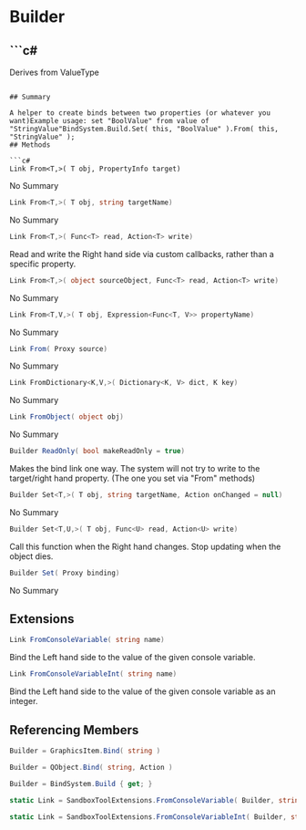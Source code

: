 # Builder

## ```c#
Derives from ValueType
```

## Summary

A helper to create binds between two properties (or whatever you want)Example usage: set "BoolValue" from value of "StringValue"BindSystem.Build.Set( this, "BoolValue" ).From( this, "StringValue" );
## Methods

```c#
Link From<T,>( T obj, PropertyInfo target) 
```
No Summary
```c#
Link From<T,>( T obj, string targetName) 
```
No Summary
```c#
Link From<T,>( Func<T> read, Action<T> write) 
```
Read and write the Right hand side via custom callbacks, rather than a specific property.
```c#
Link From<T,>( object sourceObject, Func<T> read, Action<T> write) 
```
No Summary
```c#
Link From<T,V,>( T obj, Expression<Func<T, V>> propertyName) 
```
No Summary
```c#
Link From( Proxy source) 
```
No Summary
```c#
Link FromDictionary<K,V,>( Dictionary<K, V> dict, K key) 
```
No Summary
```c#
Link FromObject( object obj) 
```
No Summary
```c#
Builder ReadOnly( bool makeReadOnly = true) 
```
Makes the bind link one way. The system will not try to write to the target/right hand property. (The one you set via "From" methods)
```c#
Builder Set<T,>( T obj, string targetName, Action onChanged = null) 
```
No Summary
```c#
Builder Set<T,U,>( T obj, Func<U> read, Action<U> write) 
```
Call this function when the Right hand changes. Stop updating when the object dies.
```c#
Builder Set( Proxy binding) 
```
No Summary
## Extensions

```c#
Link FromConsoleVariable( string name) 
```
Bind the Left hand side to the value of the given console variable.
```c#
Link FromConsoleVariableInt( string name) 
```
Bind the Left hand side to the value of the given console variable as an integer.
## Referencing Members

```c#
Builder = GraphicsItem.Bind( string ) 
```
```c#
Builder = QObject.Bind( string, Action ) 
```
```c#
Builder = BindSystem.Build { get; } 
```
```c#
static Link = SandboxToolExtensions.FromConsoleVariable( Builder, string ) 
```
```c#
static Link = SandboxToolExtensions.FromConsoleVariableInt( Builder, string ) 
```
